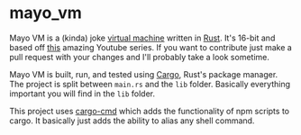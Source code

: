 # mayo_vm

Mayo VM is a (kinda) joke [virtual machine](https://en.wikipedia.org/wiki/Virtual_machine) written in [Rust](https://www.rust-lang.org/).
It's 16-bit and based off [this](https://www.youtube.com/playlist?list=PLP29wDx6QmW5DdwpdwHCRJsEubS5NrQ9b) amazing Youtube series.
If you want to contribute just make a pull request with your changes and I'll probably take a look sometime.

Mayo VM is built, run, and tested using [Cargo](https://doc.rust-lang.org/cargo/), Rust's package manager.
The project is split between `main.rs` and the `lib` folder. Basically everything important you will find in the `lib` folder.

This project uses [cargo-cmd](https://crates.io/crates/cargo-cmd) which adds the functionality of npm scripts to cargo.
It basically just adds the ability to alias any shell command.

